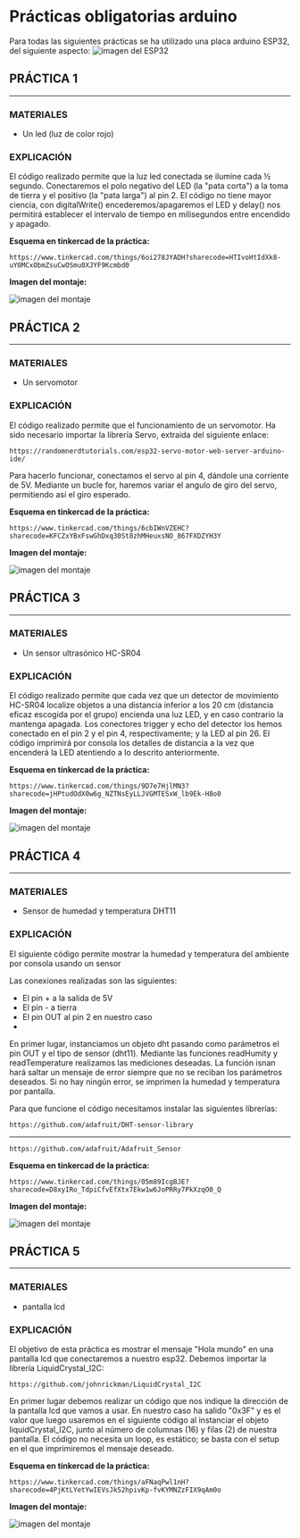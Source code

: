 # Prácticas obligatorias arduino

Para todas las siguientes prácticas se ha utilizado una placa arduino ESP32, del siguiente aspecto:
![imagen del ESP32](imagenes/esp32.jpg)


## PRÁCTICA 1
-------

### MATERIALES   

- Un led (luz de color rojo)

### EXPLICACIÓN

El código realizado permite que la luz led conectada se ilumine cada ½ segundo. Conectaremos el polo negativo del LED (la "pata corta") a la toma de tierra y el positivo (la "pata larga") al pin 2. El código no tiene mayor ciencia, con digitalWrite() encederemos/apagaremos el LED y delay() nos permitirá establecer el intervalo de tiempo en milisegundos entre encendido y apagado. 

**Esquema en tinkercad de la práctica:** 

    https://www.tinkercad.com/things/6oi278JYADH?sharecode=HTIvoHtIdXk8-uY0MCxObmZsuCwOSmu0XJYF9Kcmbd0

**Imagen del montaje:**

![imagen del montaje](imagenes/ejer1.jpg)

## PRÁCTICA 2
-------

### MATERIALES   

- Un servomotor

### EXPLICACIÓN

El código realizado permite que el funcionamiento de un servomotor. Ha sido necesario importar la librería Servo, extraida del siguiente enlace: 

    https://randomnerdtutorials.com/esp32-servo-motor-web-server-arduino-ide/ 
    
Para hacerlo funcionar, conectamos el servo al pin 4, dándole una corriente de 5V. Mediante un bucle for, haremos variar el angulo de giro del servo, permitiendo así el giro esperado.

**Esquema en tinkercad de la práctica:** 

    https://www.tinkercad.com/things/6cbIWnVZEHC?sharecode=KFCZxYBxFswGhDxq30St8zhMHeuxsNO_867FXDZYH3Y

**Imagen del montaje:**

![imagen del montaje](imagenes/ejer2.jpg)

## PRÁCTICA 3
-------

### MATERIALES   

- Un sensor ultrasónico HC-SR04

### EXPLICACIÓN

El código realizado permite que cada vez que un detector de movimiento HC-SR04 localize objetos a una distancia inferior a los 20 cm (distancia eficaz escogida por el grupo) encienda una luz LED, y en caso contrario la mantenga apagada. Los conectores trigger y echo del detector los hemos conectado en el pin 2 y el pin 4, respectivamente; y la LED al pin 26. El código imprimirá por consola los detalles de distancia a la vez que encenderá la LED atentiendo a lo descrito anteriormente.

**Esquema en tinkercad de la práctica:** 

    https://www.tinkercad.com/things/9D7e7HjlMN3?sharecode=jHPtudOdX0w6g_NZTNsEyLLJVGMTESxW_lb9Ek-H8o0

**Imagen del montaje:**

![imagen del montaje](imagenes/ejer3.jpg)


## PRÁCTICA 4
-------

### MATERIALES   

- Sensor de humedad y temperatura DHT11

### EXPLICACIÓN

El siguiente código permite mostrar la humedad y temperatura del ambiente por consola usando un sensor

Las conexiones realizadas son las siguientes:
- El pin + a la salida de 5V
- El pin - a tierra
- El pin OUT al pin 2 en nuestro caso 
- 
En primer lugar, instanciamos un objeto dht pasando como parámetros el pin OUT y el tipo de sensor (dht11). Mediante las funciones readHumity y readTemperature realizamos las mediciones deseadas. La función isnan hará saltar un mensaje de error siempre que no se reciban los parámetros deseados. Si no hay ningún error, se imprimen la humedad y temperatura por pantalla. 

Para que funcione el código necesitamos instalar las siguientes librerías:

    https://github.com/adafruit/DHT-sensor-library
---
    https://github.com/adafruit/Adafruit_Sensor

**Esquema en tinkercad de la práctica:** 

    https://www.tinkercad.com/things/05m89IcgBJE?sharecode=D8xyIRo_TdpiCfvEfXtx7Ekw1w6JoPRRy7PkXzqO0_Q

**Imagen del montaje:**

![imagen del montaje](imagenes/ejer4.jpg)

## PRÁCTICA 5
-------

### MATERIALES   

- pantalla lcd

### EXPLICACIÓN

El objetivo de esta práctica es mostrar el mensaje "Hola mundo" en una pantalla lcd que conectaremos a nuestro esp32.
Debemos importar la librería LiquidCrystal_I2C:

    https://github.com/johnrickman/LiquidCrystal_I2C

En primer lugar debemos realizar un código que nos indique la dirección de la pantalla lcd que vamos a usar. En nuestro caso ha salido "0x3F" y es el valor que luego usaremos en el siguiente código al instanciar el objeto liquidCrystal_I2C, junto al número de columnas (16) y filas (2) de nuestra pantalla. El código no necesita un loop, es estático; se basta con el setup en el que imprimiremos el mensaje deseado.

**Esquema en tinkercad de la práctica:** 

    https://www.tinkercad.com/things/aFNaqPwl1nH?sharecode=4PjKtLYetYwIEVsJk52hpivKp-fvKYMNZzFIX9qAm0o

**Imagen del montaje:**

![imagen del montaje](imagenes/ejer5.jpg)
